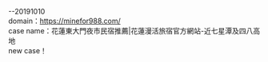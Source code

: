 --20191010<br>
domain：https://minefor988.com/<br>
case name：花蓮東大門夜市民宿推薦|花蓮漫活旅宿官方網站-近七星潭及四八高地<br>
new case！<br>
<br>
